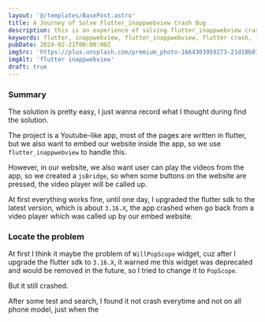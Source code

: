 ```yaml
---
layout: '@/templates/BasePost.astro'
title: A Journey of Solve Flutter_inappwebview Crash Bug
description: this is an experience of solving flutter_inappwebview crash bug
keywords: flutter, inappwebview, flutter_inappwebview, flutter crash, flutter bug
pubDate: 2024-02-21T00:00:00Z
imgSrc: 'https://plus.unsplash.com/premium_photo-1664303959273-21d18b87b88a?w=800&auto=format&fit=crop&q=60&ixlib=rb-4.0.3&ixid=M3wxMjA3fDB8MHxzZWFyY2h8MTN8fGZsdXR0ZXJ8ZW58MHx8MHx8fDA%3D'
imgAlt: 'flutter inappwebview'
draft: true
---
```


### Summary

The solution is pretty easy, I just wanna record what I thought during find the solution.

The project is a Youtube-like app, most of the pages are written in flutter, but we also want to embed our website inside the app, so we use `flutter_inappwebview` to handle this.

However, in our website, we also want user can play the videos from the app, so we created a `jsBridge`, so when some buttons on the website are pressed, the video player will be called up.

At first everything works fine, until one day, I upgraded the flutter sdk to the latest version, which is about `3.16.X`, the app crashed when go back from a video player which was called up by our embed website.

### Locate the problem

At first I think it maybe the problem of `WillPopScope` widget, cuz after I upgrade the flutter sdk to `3.16.X`, it warned me this widget was deprecated and would be removed in the future, so I tried to change it to `PopScope`. 

But it still crashed.

After some test and search, I found it not crash everytime and not on all phone model, just when the 